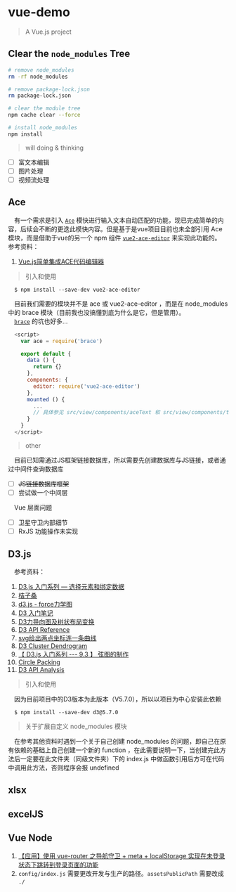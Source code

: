 # vue-demo

> A Vue.js project

## Clear the `node_modules` Tree

``` bash
# remove node_modules
rm -rf node_modules

# remove package-lock.json
rm package-lock.json

# clear the module tree
npm cache clear --force

# install node_modules
npm install
```

>  will doing & thinking

- [ ] 富文本编辑
- [ ] 图片处理
- [ ] 视频流处理

## Ace

&emsp;有一个需求是引入 [`Ace`](https://github.com/ajaxorg/ace) 模快进行输入文本自动匹配的功能，现已完成简单的内容，后续会不断的更迭此模快内容。但是基于是vue项目目前也未全部引用 Ace 模块，而是借助于vue的另一个 npm 组件 [`vue2-ace-editor`](https://www.npmjs.com/package/vue2-ace-editor) 来实现此功能的。
&emsp;参考资料：
  1. [Vue.js简单集成ACE代码编辑器](https://blog.csdn.net/YoshinoNanjo/article/details/82978668)

> 引入和使用

``` node
  $ npm install --save-dev vue2-ace-editor
```

&emsp;目前我们需要的模块并不是 ace 或 vue2-ace-editor ，而是在 node_modules 中的 brace 模块（目前我也没搞懂到底为什么是它，但是管用）。<br />
&emsp;[`brace`](https://www.npmjs.com/package/brace) 的坑也好多...

``` javascript
  <script>
    var ace = require('brace')

    export default {
      data () {
        return {}
      },
      components: {
        editor: require('vue2-ace-editor')
      },
      mounted () {
        ...
        // 具体参见 src/view/components/aceText 和 src/view/components/textAce
      }
    }
  </script>
```

> other

&emsp;目前已知需通过JS框架链接数据库，所以需要先创建数据库与JS链接，或者通过中间件查询数据库

- [ ] ~~JS链接数据库框架~~
- [ ] 尝试做一个中间层

&emsp;Vue 层面问题

- [ ] 卫星守卫内部细节
- [ ] RxJS 功能操作未实现

## D3.js

&emsp;参考资料：

  1. [D3.js 入门系列 — 选择元素和绑定数据](https://www.cnblogs.com/tanlujia/p/6376686.html)
  2. [桔子桑](http://www.ecoblog.online/#/web/list?catid=6)
  3. [d3.js - force力学图](https://www.jianshu.com/p/cd618edc11a8)
  4. [D3 入门笔记](https://www.cnblogs.com/WEI-web/p/7209246.html)
  5. [D3力导向图及树状布局变换](https://blog.csdn.net/dlwbill/article/details/78083701)
  6. [D3 API Reference](https://github.com/d3/d3/blob/master/API.md)
  7. [svg给出两点坐标连一条曲线](https://www.jianshu.com/p/30f1ee0809d7)
  8. [D3 Cluster Dendrogram](https://observablehq.com/@awring/d3-cluster-dendrogram)
  9. [【 D3.js 入门系列 --- 9.3 】 弦图的制作](http://blog.sina.com.cn/s/blog_663d9a1f0102w5gn.html)
  10. [Circle Packing](https://observablehq.com/@d3/circle-packing)
  11. [D3 API Analysis](https://observablehq.com/@ahoak/d3-api-analysis)

> 引入和使用

&emsp;因为目前项目中的D3版本为此版本（V5.7.0），所以以项目为中心安装此依赖
``` node
  $ npm install --save-dev d3@5.7.0
```

> 关于扩展自定义 node_modules 模块

&emsp;在参考其他资料时遇到一个关于自己创建 node_modules 的问题，即自己在原有依赖的基础上自己创建一个新的 function ，在此需要说明一下，当创建完此方法后一定要在此文件夹（同级文件夹）下的 index.js 中做函数引用后方可在代码中调用此方法，否则程序会报 undefined

## xlsx

## excelJS

## Vue Node

1. [【应用】使用 vue-router 之导航守卫 + meta + localStorage 实现在未登录状态下跳转到登录页面的功能](https://blog.csdn.net/Dora_5537/article/details/88328578)
2. `config/index.js` 需要更改开发与生产的路径。`assetsPublicPath` 需要改成 `./`
